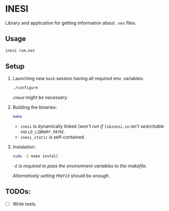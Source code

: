 # INESI
Library and application for getting information about `.nes` files.

## Usage

```sh
inesi rom.nes
```

## Setup
1. Launching new `bash` session having all required env. variables:
    ```sh
    ./configure
    ```
    _`chmod` might be necessary._

2. Building the binaries:
    ```sh
    make
    ```
    * `inesi` is dynamically linked _(won't run if `libinesi.so` isn't searchable via `LD_LIBRARY_PATH`)_.
    * `inesi_static` is self-contained.

3. Instalation:
    ```sh
    sudo -E make install
    ```
    _`-E` is required to pass the environment variables to the makefile._

    _Alternatively setting `PREFIX` should be enough._

## TODOs:
- [ ] Write tests.
